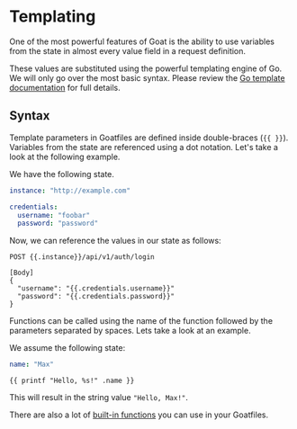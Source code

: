 # Templating

One of the most powerful features of Goat is the ability to use variables from the state in almost every value field in a request definition.

These values are substituted using the powerful templating engine of Go. We will only go over the most basic syntax. Please review the [Go template documentation](https://pkg.go.dev/text/template) for full details.

## Syntax

Template parameters in Goatfiles are defined inside double-braces (`{{ }}`). Variables from the state are referenced using a dot notation. Let's take a look at the following example.

We have the following state.
```yml
instance: "http://example.com"

credentials:
  username: "foobar"
  password: "password"
```

Now, we can reference the values in our state as follows:

```
POST {{.instance}}/api/v1/auth/login

[Body]
{
  "username": "{{.credentials.username}}"
  "password": "{{.credentials.password}}"
}
```

Functions can be called using the name of the function followed by the parameters separated by spaces. Lets take a look at an example.

We assume the following state:
```yaml
name: "Max"
```

```
{{ printf "Hello, %s!" .name }}
```

This will result in the string value `"Hello, Max!"`.

There are also a lot of [built-in functions](./builtins.md) you can use in your Goatfiles.
